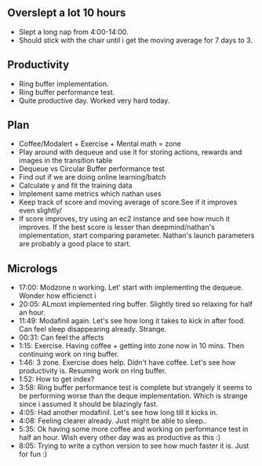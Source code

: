 ## Overslept a lot 10 hours
* Slept a long nap from 4:00-14:00.
* Should stick with the chair until i get the moving average for 7 days to 3.

## Productivity
* Ring buffer implementation.
* Ring buffer performance test.
* Quite productive day. Worked very hard today.

## Plan
* Coffee/Modalert + Exercise + Mental math = zone
* Play around with dequeue and use it for storing actions, rewards and images in the transition table
* Dequeue vs Circular Buffer performance test
* Find out if we are doing online learning/batch
* Calculate y and fit the training data
* Implement same metrics which nathan uses
* Keep track of score and moving average of score.See if it improves even slightly/
* If score improves, try using an ec2 instance and see how much it improves. If the best score is lesser than deepmind/nathan's implementation, start comparing parameter. Nathan's launch parameters are probably a good place to start.

## Micrologs
* 17:00: Modzone n working. Let' start with implementing the dequeue. Wonder how efficienct i
* 20:05: ALmost implemented ring buffer. Slightly tired so relaxing for half an hour.
* 11:49: Modafinil again. Let's see how long it takes to kick in after food. Can feel sleep disappearing already. Strange.
* 00:31: Can feel the affects
* 1:15: Exercise. Having coffee + getting into zone now in 10 mins. Then continuing work on ring buffer.
* 1:46: 3 zone. Exercise does help. Didn't have coffee. Let's see how productivity is. Resuming work on ring buffer.
* 1:52: How to get index?
* 3:58: Ring buffer performance test is complete but strangely it seems to be performing worse than the deque implementation. Which is strange since i assumed it should be blazingly fast.
* 4:05: Had another modafinil. Let's see how long till it kicks in.
* 4:08: Feeling clearer already. Just might be able to sleep..
* 5:35: Ok having some more coffee and working on performance test in half an hour. Wish every other day was as productive as this :)
* 8:05: Trying to write a cython version to see how much faster it is. Just for fun :)